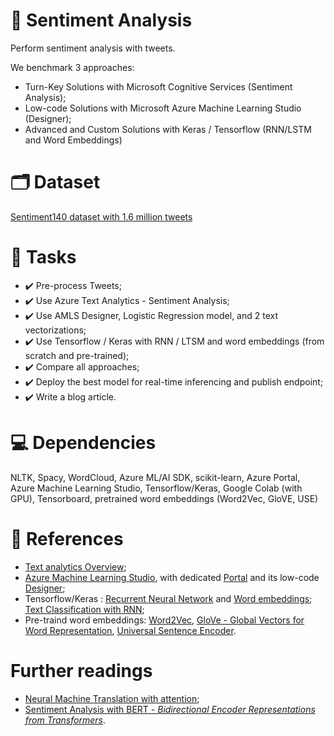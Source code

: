# :dart: Sentiment Analysis
Perform sentiment analysis with tweets.

We benchmark 3 approaches:
- Turn-Key Solutions with Microsoft Cognitive Services (Sentiment Analysis);
- Low-code Solutions with Microsoft Azure Machine Learning Studio (Designer);
- Advanced and Custom Solutions with Keras / Tensorflow (RNN/LSTM and Word Embeddings)

# :card_index_dividers: Dataset
[Sentiment140 dataset with 1.6 million tweets](https://www.kaggle.com/kazanova/sentiment140)

# :scroll: Tasks
- :heavy_check_mark: Pre-process Tweets;
- :heavy_check_mark: Use Azure Text Analytics - Sentiment Analysis;
- :heavy_check_mark: Use AMLS Designer, Logistic Regression model, and 2 text vectorizations;
- :heavy_check_mark: Use Tensorflow / Keras with RNN / LTSM and word embeddings (from scratch and pre-trained);
- :heavy_check_mark: Compare all approaches;
- :heavy_check_mark: Deploy the best model for real-time inferencing and publish endpoint;
- :heavy_check_mark: Write a blog article.

# :computer: Dependencies
NLTK, Spacy, WordCloud, Azure ML/AI SDK, scikit-learn, Azure Portal, Azure Machine Learning Studio, Tensorflow/Keras, Google Colab (with GPU), Tensorboard, pretrained word embeddings (Word2Vec, GloVE, USE)

# :pushpin: References 
- [Text analytics Overview](https://azure.microsoft.com/fr-fr/services/cognitive-services/text-analytics/);
- [Azure Machine Learning Studio](https://azure.microsoft.com/fr-fr/services/machine-learning/#product-overview), with dedicated [Portal](https://ml.azure.com/) and its low-code [Designer](https://azure.microsoft.com/fr-fr/services/machine-learning/designer/#features);
- Tensorflow/Keras : [Recurrent Neural Network](https://www.tensorflow.org/guide/keras/rnn) and [Word embeddings](https://www.tensorflow.org/text/guide/word_embeddings); [Text Classification with RNN](https://www.tensorflow.org/text/tutorials/text_classification_rnn);
- Pre-traind word embeddings: [Word2Vec](https://www.tensorflow.org/tutorials/text/word2vec), [GloVe - Global Vectors for Word Representation](https://nlp.stanford.edu/projects/glove/), [Universal Sentence Encoder](https://tfhub.dev/google/universal-sentence-encoder/4).

# Further readings
- [Neural Machine Translation with attention](https://www.tensorflow.org/text/tutorials/nmt_with_attention);
- [Sentiment Analysis with BERT - *Bidirectional Encoder Representations from Transformers*](https://www.tensorflow.org/text/tutorials/classify_text_with_bert).